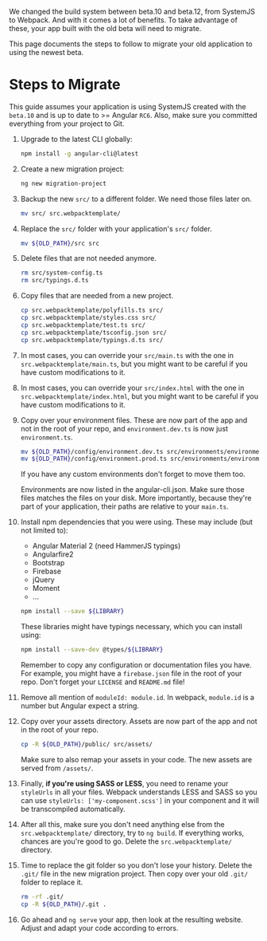 We changed the build system between beta.10 and beta.12, from SystemJS to Webpack. And with it comes a lot of benefits. To take advantage of these, your app built with the old beta will need to migrate.

This page documents the steps to follow to migrate your old application to using the newest beta.

# Steps to Migrate

This guide assumes your application is using SystemJS created with the `beta.10` and is up to date to >= Angular `RC6`. Also, make sure you committed everything from your project to Git.

1. Upgrade to the latest CLI globally:

    ```bash
    npm install -g angular-cli@latest
    ```

1. Create a new migration project:

    ```bash
    ng new migration-project
    ```

1. Backup the new `src/` to a different folder. We need those files later on.

    ```bash
    mv src/ src.webpacktemplate/
    ```

1. Replace the `src/` folder with your application's `src/` folder.
 
    ```bash
    mv ${OLD_PATH}/src src
    ```

1. Delete files that are not needed anymore.

    ```bash
    rm src/system-config.ts
    rm src/typings.d.ts
    ```

1. Copy files that are needed from a new project.

    ```bash
    cp src.webpacktemplate/polyfills.ts src/
    cp src.webpacktemplate/styles.css src/
    cp src.webpacktemplate/test.ts src/
    cp src.webpacktemplate/tsconfig.json src/
    cp src.webpacktemplate/typings.d.ts src/
    ```

1. In most cases, you can override your `src/main.ts` with the one in `src.webpacktemplate/main.ts`, but you might want to be careful if you have custom modifications to it.

1. In most cases, you can override your `src/index.html` with the one in `src.webpacktemplate/index.html`, but you might want to be careful if you have custom modifications to it.

1. Copy over your environment files. These are now part of the app and not in the root of your repo, and `environment.dev.ts` is now just `environment.ts`.

     ```bash
     mv ${OLD_PATH}/config/environment.dev.ts src/environments/environment.ts
     mv ${OLD_PATH}/config/environment.prod.ts src/environments/environment.prod.ts
     ```

     If you have any custom environments don't forget to move them too.

     Environments are now listed in the angular-cli.json. Make sure those files matches the files on your disk. More importantly, because they're part of your application, their paths are relative to your `main.ts`.

1. Install npm dependencies that you were using. These may include (but not limited to):
   * Angular Material 2 (need HammerJS typings)
   * Angularfire2
   * Bootstrap
   * Firebase
   * jQuery
   * Moment
   * ...

    ```bash
    npm install --save ${LIBRARY}
    ```

    These libraries might have typings necessary, which you can install using:

    ```bash
    npm install --save-dev @types/${LIBRARY}
    ```

    Remember to copy any configuration or documentation files you have. For example, you might have a `firebase.json` file in the root of your repo. Don't forget your `LICENSE` and `README.md` file!

1. Remove all mention of `moduleId: module.id`. In webpack, `module.id` is a number but Angular expect a string.

1. Copy over your assets directory. Assets are now part of the app and not in the root of your repo.

    ```bash
    cp -R ${OLD_PATH}/public/ src/assets/
    ```

    Make sure to also remap your assets in your code. The new assets are served from `/assets/`.


1. Finally, **if you're using SASS or LESS**, you need to rename your `styleUrls` in all your files. Webpack understands LESS and SASS so you can use `styleUrls: ['my-component.scss']` in your component and it will be transcompiled automatically.

1. After all this, make sure you don't need anything else from the `src.webpacktemplate/` directory, try to `ng build`. If everything works, chances are you're good to go. Delete the `src.webpacktemplate/` directory.

1. Time to replace the git folder so you don't lose your history. Delete the `.git/` file in the new migration project. Then copy over your old `.git/` folder to replace it.

    ```bash
    rm -rf .git/
    cp -R ${OLD_PATH}/.git .
    ```

1. Go ahead and `ng serve` your app, then look at the resulting website. Adjust and adapt your code according to errors.
